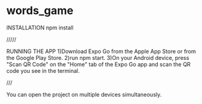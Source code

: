 # words_game

INSTALLATION
npm install

/////

RUNNING THE APP
1)Download Expo Go from the Apple App Store or from the Google Play Store.
2)run npm start.
3)On your Android device, press "Scan QR Code" on the "Home" tab of the Expo Go app and scan the QR code you see in the terminal.

///

You can open the project on multiple devices simultaneously.

